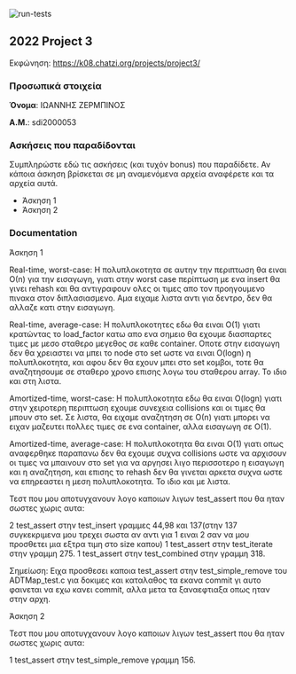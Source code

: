 ![run-tests](../../workflows/run-tests/badge.svg)

## 2022 Project 3

Εκφώνηση: https://k08.chatzi.org/projects/project3/


### Προσωπικά στοιχεία

__Όνομα__: ΙΩΑΝΝΗΣ ΖΕΡΜΠΙΝΟΣ

__Α.Μ.__: sdi2000053

### Ασκήσεις που παραδίδονται

Συμπληρώστε εδώ τις ασκήσεις (και τυχόν bonus) που παραδίδετε. Αν κάποια άσκηση
βρίσκεται σε μη αναμενόμενα αρχεία αναφέρετε και τα αρχεία αυτά.

- Άσκηση 1
- Άσκηση 2

### Documentation

Άσκηση 1

Real-time, worst-case: Η πολυπλοκοτητα σε αυτην την περιπτωση θα ειναι Ο(n) για την εισαγωγη, γιατι στην worst case περίπτωση με ενα insert θα γινει rehash και θα αντιγραφουν ολες οι τιμες απο τον προηγουμενο πινακα στον διπλασιασμενο. Αμα ειχαμε λιστα αντι για δεντρο, δεν θα αλλαζε κατι στην εισαγωγη.

Real-time, average-case: Η πολυπλοκοτητες εδω θα ειναι Ο(1) γιατι κρατώντας το load_factor κατω απο ενα σημειο θα εχουμε διασπαρτες τιμες με μεσο σταθερο μεγεθος σε καθε container. Οποτε στην εισαγωγη δεν θα χρειαστει να μπει το node στο set ωστε να ειναι O(logn) η πολυπλοκοτητα, και αφου δεν θα εχουν μπει στο set κομβοι, τοτε θα αναζητησουμε σε σταθερο χρονο επισης λογω του σταθερου array. Το ιδιο και στη λιστα.

Amortized-time, worst-case: Η πολυπλοκοτητα εδω θα ειναι O(logn) γιατι στην χειροτερη περιπτωση εχουμε συνεχεια collisions και οι τιμες θα μπουν στο set. Σε λιστα, θα ειχαμε αναζητηση σε Ο(n) γιατι μπορει να ειχαν μαζευτει πολλες τιμες σε ενα container, αλλα εισαγωγη σε Ο(1).

Amortized-time, average-case: Η πολυπλοκοτητα θα ειναι O(1) γιατι οπως αναφερθηκε παραπανω δεν θα εχουμε συχνα collisions ωστε να αρχισουν οι τιμες να μπαινουν στο set για να αργησει λιγο περισσοτερο η εισαγωγη και η αναζητηση, και επισης το rehash δεν θα γινεται αρκετα συχνα ωστε να επηρεαστει η μεση πολυπλοκοτητα. Το ιδιο και με λιστα.


Τεστ που μου αποτυγχανουν λογο καποιων λιγων test_assert που θα ηταν σωστες χωρις αυτα: 

2 test_assert στην test_insert γραμμες 44,98 και 137(στην 137 συγκεκριμενα μου τρεχει σωστα αν αντι για 1 ειναι 2 σαν να μου προσθετει μια εξτρα τιμη στο size καπου)
1 test_assert στην test_iterate στην γραμμη 275.
1 test_assert στην test_combined στην γραμμη 318.
                            

Σημείωση: Ειχα προσθεσει καποια test_assert στην test_simple_remove του ADTMap_test.c για δοκιμες και καταλαθος τα εκανα commit γι αυτο φαινεται να εχω κανει commit, αλλα μετα τα ξαναεφτιαξα οπως ηταν στην αρχη.


Άσκηση 2


Τεστ που μου αποτυγχανουν λογο καποιων λιγων test_assert που θα ηταν σωστες χωρις αυτα: 

1 test_assert στην test_simple_remove γραμμη 156.
